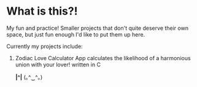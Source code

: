 # What is this?!

My fun and practice! Smaller projects that don't quite deserve their own space, but just fun enough I'd like to put them up here.

Currently my projects include:

1) Zodiac Love Calculator App
    calculates the likelihood of a harmonious union with your lover!
    written in C

     __|^|__
     (｡^‿^｡)
